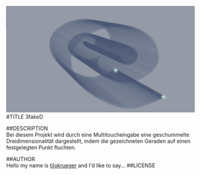 ![image](screenshot.png)  
#TITLE 
3fakeD
 
##DESCRIPTION  
Bei diesem Projekt wird durch eine Multitoucheingabe eine geschummelte Dreidimensionalität dargestellt, indem die gezeichneten Geraden auf einen festgelegten Punkt fluchten.

##AUTHOR  
Hello my name is [tilokrueger](https://github.com/tilokrueger) and I'd like to say... 
##LICENSE  
